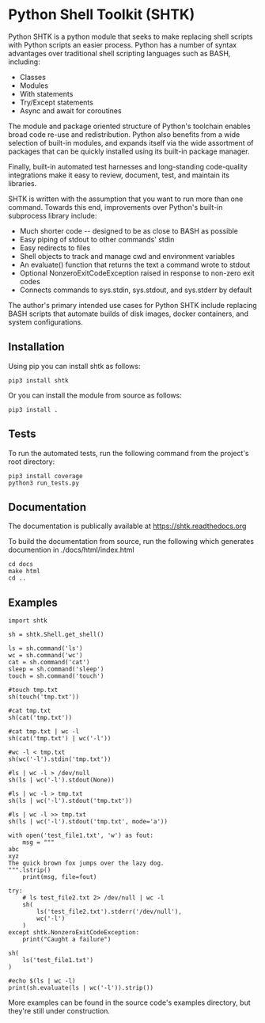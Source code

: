 # Python Shell Toolkit (SHTK)

Python SHTK is a python module that seeks to make replacing shell scripts with
Python scripts an easier process.  Python has a number of syntax advantages
over traditional shell scripting languages such as BASH, including:
* Classes
* Modules
* With statements
* Try/Except statements
* Async and await for coroutines

The module and package oriented structure of Python's toolchain enables broad
code re-use and redistribution. Python also benefits from a wide selection of
built-in modules, and expands itself via the wide assortment of packages
that can be quickly installed using its built-in package manager. 

Finally, built-in automated test harnesses and long-standing code-quality
integrations make it easy to review, document, test, and maintain its
libraries.  

SHTK is written with the assumption that you want to run more than one command.
Towards this end, improvements over Python's built-in subprocess library
include:
* Much shorter code -- designed to be as close to BASH as possible
* Easy piping of stdout to other commands' stdin
* Easy redirects to files
* Shell objects to track and manage cwd and environment variables
* An evaluate() function that returns the text a command wrote to stdout
* Optional NonzeroExitCodeException raised in response to non-zero exit codes
* Connects commands to sys.stdin, sys.stdout, and sys.stderr by default

The author's primary intended use cases for Python SHTK include replacing BASH
scripts that automate builds of disk images, docker containers, and system
configurations.

## Installation
Using pip you can install shtk as follows:
```
pip3 install shtk
```

Or you can install the module from source as follows:
```
pip3 install .
```

## Tests
To run the automated tests, run the following command from the project's root
directory:

```
pip3 install coverage
python3 run_tests.py
```

## Documentation
The documentation is publically available at https://shtk.readthedocs.org

To build the documentation from source, run the following which generates
documention in ./docs/html/index.html

```
cd docs
make html
cd ..
```

## Examples

```
import shtk

sh = shtk.Shell.get_shell()

ls = sh.command('ls')
wc = sh.command('wc')
cat = sh.command('cat')
sleep = sh.command('sleep')
touch = sh.command('touch')

#touch tmp.txt
sh(touch('tmp.txt'))

#cat tmp.txt
sh(cat('tmp.txt'))

#cat tmp.txt | wc -l
sh(cat('tmp.txt') | wc('-l'))

#wc -l < tmp.txt
sh(wc('-l').stdin('tmp.txt'))

#ls | wc -l > /dev/null
sh(ls | wc('-l').stdout(None))

#ls | wc -l > tmp.txt
sh(ls | wc('-l').stdout('tmp.txt'))

#ls | wc -l >> tmp.txt
sh(ls | wc('-l').stdout('tmp.txt', mode='a'))

with open('test_file1.txt', 'w') as fout:
    msg = """
abc
xyz
The quick brown fox jumps over the lazy dog.
""".lstrip()
    print(msg, file=fout)

try:
    # ls test_file2.txt 2> /dev/null | wc -l
    sh(
        ls('test_file2.txt').stderr('/dev/null'),
        wc('-l')
    )
except shtk.NonzeroExitCodeException:
    print("Caught a failure")

sh(
    ls('test_file1.txt')
)

#echo $(ls | wc -l)
print(sh.evaluate(ls | wc('-l')).strip())

```

More examples can be found in the source code's examples directory, but they're
still under construction.
